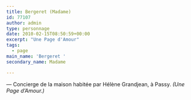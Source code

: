 ```yaml
---
title: Bergeret (Madame)
id: 77107
author: admin
type: personnage
date: 2010-02-15T08:50:59+00:00
excerpt: "Une Page d'Amour"
tags:
  - page
main_name: 'Bergeret '
secondary_name: Madame

---
```

— Concierge de la maison habitée par Hélène Grandjean, à Passy. _(Une Page d&rsquo;Amour.)_